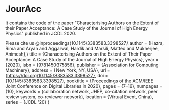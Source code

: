 # JourAcc
It contains the code of the paper "Characterising Authors on the Extent of their Paper Acceptance: A Case Study of the Journal of High Energy Physics" published in JCDL 2020.

Please cite us
@inproceedings{10.1145/3383583.3398527,\\
author = {Hazra, Rima and Aryan and Aggarwal, Hardik and Marsili, Matteo and Mukherjee, Animesh},\\
title = {Characterising Authors on the Extent of Their Paper Acceptance: A Case Study of the Journal of High Energy Physics},
year = {2020},
isbn = {9781450375856},
publisher = {Association for Computing Machinery},
address = {New York, NY, USA},
url = {https://doi.org/10.1145/3383583.3398527},
doi = {10.1145/3383583.3398527},
booktitle = {Proceedings of the ACM/IEEE Joint Conference on Digital Libraries in 2020},
pages = {7–16},
numpages = {10},
keywords = {collaboration network, JHEP, co-citation network, peer review system, co-reviewer network},
location = {Virtual Event, China},
series = {JCDL '20}
}
